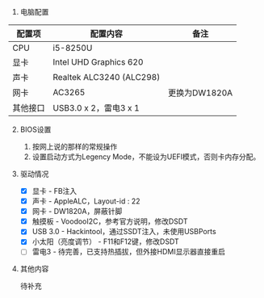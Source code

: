1. 电脑配置
  
  | 配置项   | 配置内容                 | 备注          |
  | -------- | ------------------------ | ------------- |
  | CPU      | i5-8250U                 |               |
  | 显卡     | Intel UHD Graphics 620   |               |
  | 声卡     | Realtek ALC3240 (ALC298) |               |
  | 网卡     | AC3265                   | 更换为DW1820A |
  | 其他接口 | USB3.0 x 2，雷电3 x 1    |               |
  
2. BIOS设置

   1. 按网上说的那样的常规操作
   2. 设置启动方式为Legency Mode，不能设为UEFI模式，否则卡内存分配。

3. 驱动情况

   - [x] 显卡 - FB注入
   - [x] 声卡 - AppleALC，Layout-id : 22
   - [x] 网卡 - DW1820A，屏蔽针脚
   - [x] 触摸板 - VoodooI2C，参考官方说明，修改DSDT
   - [x] USB 3.0 - Hackintool，通过SSDT注入，未使用USBPorts
   - [x] 小太阳（亮度调节） - F11和F12键，修改DSDT
   - [ ] 雷电3 - 待完善，已支持热插拔，但外接HDMI显示器直接重启

4. 其他内容

   待补充

